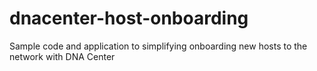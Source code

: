 # dnacenter-host-onboarding
Sample code and application to simplifying onboarding new hosts to the network with DNA Center
